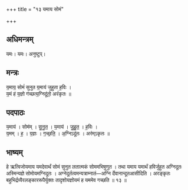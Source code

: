 +++
title = "१३ यमाय सोमं"

+++
## अधिमन्त्रम्
यमः। यमः। अनुष्टुप्।

## मन्त्रः
य॒माय॒ सोमं॑ सुनुत य॒माय॑ जुहुता ह॒विः ।  
य॒मं ह॑ य॒ज्ञो ग॑च्छत्य॒ग्निदू॑तो॒ अरं॑कृतः ॥

## पदपाठः
य॒माय॑ । सोम॑म् । सु॒नु॒त॒ । य॒माय॑ । जु॒हु॒त॒ । ह॒विः ।  
य॒मम् । ह॒ । य॒ज्ञः । ग॒च्छ॒ति॒ । अ॒ग्निऽदू॑तः । अर॑म्ऽकृतः ॥

## भाष्यम्
हे ऋत्विजोयमाय यमदेवार्थं सोमं सुनुत लतात्मकं सोममभिषुणुत । तथा यमाय यमार्थं हविर्जुहुत अग्निदूतः अस्मिन्यज्ञे सोमोयमग्निदूतः । अग्नेदूर्तत्वमन्यत्राम्नातं—अग्नि र्देवानान्दूतआसीदिति । अरङ्कृतः बहुभिर्द्रव्यैरलङ्काररूपैर्युक्तः तादृशोयज्ञोयमं ह यममेव गच्छति ॥ १३ ॥